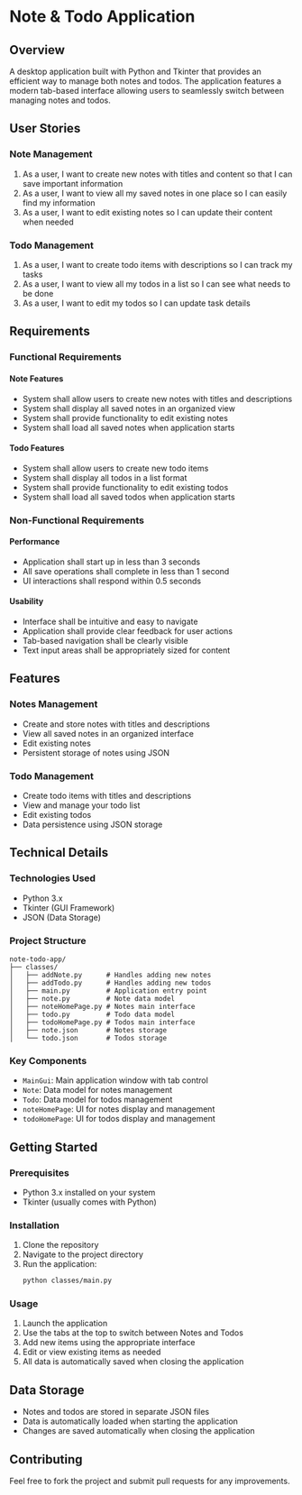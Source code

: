 # Note & Todo Application

## Overview
A desktop application built with Python and Tkinter that provides an efficient way to manage both notes and todos. The application features a modern tab-based interface allowing users to seamlessly switch between managing notes and todos.

## User Stories

### Note Management
1. As a user, I want to create new notes with titles and content so that I can save important information
2. As a user, I want to view all my saved notes in one place so I can easily find my information
3. As a user, I want to edit existing notes so I can update their content when needed


### Todo Management
1. As a user, I want to create todo items with descriptions so I can track my tasks
2. As a user, I want to view all my todos in a list so I can see what needs to be done
3. As a user, I want to edit my todos so I can update task details

## Requirements

### Functional Requirements

#### Note Features
- System shall allow users to create new notes with titles and descriptions
- System shall display all saved notes in an organized view
- System shall provide functionality to edit existing notes
- System shall load all saved notes when application starts

#### Todo Features
- System shall allow users to create new todo items
- System shall display all todos in a list format
- System shall provide functionality to edit existing todos
- System shall load all saved todos when application starts

### Non-Functional Requirements

#### Performance
- Application shall start up in less than 3 seconds
- All save operations shall complete in less than 1 second
- UI interactions shall respond within 0.5 seconds

#### Usability
- Interface shall be intuitive and easy to navigate
- Application shall provide clear feedback for user actions
- Tab-based navigation shall be clearly visible
- Text input areas shall be appropriately sized for content



## Features

### Notes Management
- Create and store notes with titles and descriptions
- View all saved notes in an organized interface
- Edit existing notes
- Persistent storage of notes using JSON

### Todo Management
- Create todo items with titles and descriptions
- View and manage your todo list
- Edit existing todos
- Data persistence using JSON storage

## Technical Details

### Technologies Used
- Python 3.x
- Tkinter (GUI Framework)
- JSON (Data Storage)

### Project Structure
```
note-todo-app/
├── classes/
│   ├── addNote.py      # Handles adding new notes
│   ├── addTodo.py      # Handles adding new todos
│   ├── main.py         # Application entry point
│   ├── note.py         # Note data model
│   ├── noteHomePage.py # Notes main interface
│   ├── todo.py         # Todo data model
│   ├── todoHomePage.py # Todos main interface
│   ├── note.json       # Notes storage
│   └── todo.json       # Todos storage
```

### Key Components
- `MainGui`: Main application window with tab control
- `Note`: Data model for notes management
- `Todo`: Data model for todos management
- `noteHomePage`: UI for notes display and management
- `todoHomePage`: UI for todos display and management

## Getting Started

### Prerequisites
- Python 3.x installed on your system
- Tkinter (usually comes with Python)

### Installation
1. Clone the repository
2. Navigate to the project directory
3. Run the application:
   ```bash
   python classes/main.py
   ```

### Usage
1. Launch the application
2. Use the tabs at the top to switch between Notes and Todos
3. Add new items using the appropriate interface
4. Edit or view existing items as needed
5. All data is automatically saved when closing the application

## Data Storage
- Notes and todos are stored in separate JSON files
- Data is automatically loaded when starting the application
- Changes are saved automatically when closing the application

## Contributing
Feel free to fork the project and submit pull requests for any improvements.
